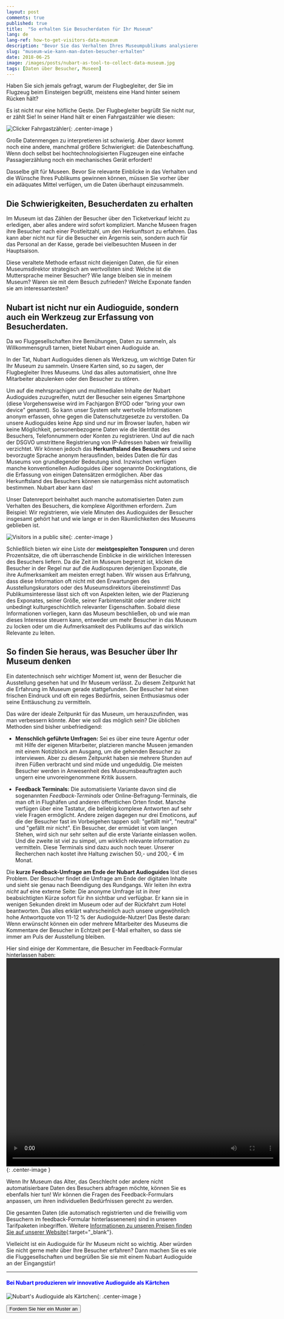 ```yaml
---
layout: post
comments: true
published: true
title:  "So erhalten Sie Besucherdaten für Ihr Museum"
lang: de
lang-ref: how-to-get-visitors-data-museum
description: "Bevor Sie das Verhalten Ihres Museumpublikums analysieren, müssen Sie die Daten erstmal einsammeln. Das ist aber nicht so einfach..."
slug: "museum-wie-kann-man-daten-besucher-erhalten"
date: 2018-06-25
image: /images/posts/nubart-as-tool-to-collect-data-museum.jpg
tags: [Daten über Besucher, Museen]
---
```


Haben Sie sich jemals gefragt, warum der Flugbegleiter, der Sie im Flugzeug beim Einsteigen begrüßt, meistens eine Hand hinter seinem Rücken hält? 

Es ist nicht nur eine höfliche Geste. Der Flugbegleiter begrüßt Sie nicht nur, er zählt Sie! In seiner Hand hält er einen Fahrgastzähler wie diesen:

![Clicker Fahrgastzähler]({{site.baseurl}}/images/posts/passanger-counter2.jpg){: .center-image }

Große Datenmengen zu interpretieren ist schwierig. Aber davor kommt noch eine andere, manchmal größere Schwierigket: die Datenbeschaffung. Wenn doch selbst bei hochtechnologisierten Flugzeugen eine einfache Passagierzählung noch ein mechanisches Gerät erfordert!

Dasselbe gilt für Museen. Bevor Sie relevante Einblicke in das Verhalten und die Wünsche Ihres Publikums gewinnen können, müssen Sie vorher über ein adäquates Mittel verfügen, um die Daten überhaupt einzusammeln. 

<!--more-->

## Die Schwierigkeiten, Besucherdaten zu erhalten
   
   Im Museum ist das Zählen der Besucher über den Ticketverkauf leicht zu erledigen, aber alles andere wird sofort kompliziert. Manche Museen fragen ihre Besucher nach einer Postleitzahl, um den Herkunftsort zu erfahren. Das kann aber nicht nur für die Besucher ein Ärgernis sein, sondern auch für das Personal an der Kasse, gerade bei vielbesuchten Museen in der Hauptsaison.
   
   Diese veraltete Methode erfasst nicht diejenigen Daten, die für einen Museumsdirektor strategisch am wertvollsten sind: Welche ist die Muttersprache meiner Besucher? Wie lange bleiben sie in meinem Museum? Waren sie mit dem Besuch zufrieden? Welche Exponate fanden sie am interessantesten?

## Nubart ist nicht nur ein Audioguide, sondern auch ein Werkzeug zur Erfassung von Besucherdaten.

   Da wo Fluggesellschaften ihre Bemühungen, Daten zu sammeln, als Willkommensgruß tarnen, bietet Nubart einen Audioguide an.
   
   In der Tat, Nubart Audioguides dienen als Werkzeug, um wichtige Daten für Ihr Museum zu sammeln. Unsere Karten sind, so zu sagen, der Flugbegleiter Ihres Museums. Und das alles automatisiert, ohne Ihre Mitarbeiter abzulenken oder den Besucher zu stören. 
   
   Um auf die mehrsprachigen und multimedialen Inhalte der Nubart Audioguides zuzugreifen, nutzt der Besucher sein eigenes Smartphone (diese Vorgehensweise wird im Fachjargon BYOD oder "bring your own device" genannt). So kann unser System sehr wertvolle Informationen anonym erfassen, ohne gegen die Datenschutzgesetze zu verstoßen. Da unsere Audioguides keine App sind und nur im Browser laufen, haben wir keine Möglichkeit, personenbezogene Daten wie die Identität des Besuchers, Telefonnummern oder Konten zu registrieren. Und auf die nach der DSGVO umstrittene Registrierung von IP-Adressen haben wir freiwillig verzichtet. Wir können jedoch das **Herkunftsland des Besuchers** und seine bevorzugte Sprache anonym herausfinden, beides Daten die für das Museums von grundlegender Bedeutung sind. Inzwischen verfügen manche konventionellen Audioguides über sogenannte Dockingstations, die die Erfassung von einigen Datensätzen ermöglichen. Aber das Herkunftsland des Besuchers können sie naturgemäss nicht automatisch bestimmen. Nubart aber kann das!
   
   Unser Datenreport beinhaltet auch manche automatisierten Daten zum Verhalten des Besuchers, die komplexe Algorithmen erfordern. Zum Beispiel: Wir registrieren, wie viele Minuten des Audioguides der Besucher insgesamt gehört hat und wie lange er in den Räumlichkeiten des Museums geblieben ist.

![Visitors in a public site]({{site.baseurl}}/images/posts/visitors-people.jpg){: .center-image }

Schließlich bieten wir eine Liste der **meistgespielten Tonspuren** und deren Prozentsätze, die oft überraschende Einblicke in die wirklichen Interessen des Besuchers liefern. Da die Zeit im Museum begrenzt ist, klicken die Besucher in der Regel nur auf die Audiospuren derjenigen Exponate, die ihre Aufmerksamkeit am meisten erregt haben. Wir wissen aus Erfahrung, dass diese Information oft nicht mit den Erwartungen des Ausstellungskurators oder des Museumsdirektors übereinstimmt! Das Publikumsinteresse lässt sich oft von Aspekten leiten, wie der Plazierung des Exponates, seiner Größe, seiner Farbintensität oder anderer nicht unbedingt kulturgeschichtlich relevanter Eigenschaften. Sobald diese Informationen vorliegen, kann das Museum beschließen, ob und wie man dieses Interesse steuern kann, entweder um mehr Besucher in das Museum zu locken oder um die Aufmerksamkeit des Publikums auf das wirklich Relevante zu leiten.

## So finden Sie heraus, was Besucher über Ihr Museum denken
   
   Ein datentechnisch sehr wichtiger Moment ist, wenn der Besucher die Ausstellung gesehen hat und Ihr Museum verlässt. Zu diesem Zeitpunkt hat die Erfahrung im Museum gerade stattgefunden. Der Besucher hat einen frischen Eindruck und oft ein reges Bedürfnis, seinen Enthusiasmus oder seine Enttäuschung zu vermitteln.
   
   Das wäre der ideale Zeitpunkt für das Museum, um herauszufinden, was man verbessern könnte. Aber wie soll das möglich sein? Die üblichen Methoden sind bisher unbefriedigend:
    
 *  **Menschlich geführte Umfragen:**
   Sei es über eine teure Agentur oder mit Hilfe der eigenen Mitarbeiter, platzieren manche Museen jemanden mit einem Notizblock am Ausgang, um die gehenden Besucher zu interviewen. Aber zu diesem Zeitpunkt haben sie mehrere Stunden auf ihren Füßen verbracht und sind müde und ungeduldig. Die meisten Besucher werden in Anwesenheit des Museumsbeauftragten auch ungern eine unvoreingenommene Kritik äussern.
   
 * **Feedback Terminals:**
   Die automatisierte Variante davon sind die sogenannten *Feedback-Terminals* oder Online-Befragung-Terminals, die man oft in Flughäfen und anderen öffentlichen Orten findet. Manche verfügen über eine Tastatur, die beliebig komplexe Antworten auf sehr viele Fragen ermöglicht. Andere zeigen dagegen nur drei Emoticons, auf die der Besucher fast im Vorbeigehen tappen soll: "gefällt mir", "neutral" und "gefällt mir nicht". Ein Besucher, der ermüdet ist vom langen Stehen, wird sich nur sehr selten auf die erste Variante einlassen wollen. Und die zweite ist viel zu simpel, um wirklich relevante information zu vermitteln.
   Diese Terminals sind dazu auch noch teuer. Unserer Recherchen nach kostet ihre Haltung zwischen 50,- und 200,- € im Monat. 
 
Die **kurze Feedback-Umfrage am Ende der Nubart Audioguides** löst dieses Problem. Der Besucher findet die Umfrage am Ende der digitalen Inhalte und sieht sie genau nach Beendigung des Rundgangs. Wir leiten ihn extra *nicht* auf eine externe Seite: Die anonyme Umfrage ist in ihrer beabsichtigten Kürze sofort für ihn sichtbar und verfügbar. Er kann sie in wenigen Sekunden direkt im Museum oder auf der Rückfahrt zum Hotel beantworten. Das alles erklärt wahrscheinlich auch unsere ungewöhnlich hohe Antwortquote von 11-12 % der Audioguide-Nutzer! Das Beste daran: Wenn erwünscht können ein oder mehrere Mitarbeiter des Museums die Kommentare der Besucher in Echtzeit per E-Mail erhalten, so dass sie immer am Puls der Ausstellung bleiben.
 
 Hier sind einige der Kommentare, die Besucher im Feedback-Formular hinterlassen haben:
<video width="720" height="548" autoplay loop>
  <source src="{{site.baseurl}}/images/posts/comments-by-museum-visitors-nubart.mp4" type="video/mp4">
Your browser does not allow to show this video.
</video>{: .center-image }


Wenn Ihr Museum das Alter, das Geschlecht oder andere nicht automatisierbare Daten des Besuchers abfragen möchte, können Sie es ebenfalls hier tun! Wir können die Fragen des Feedback-Formulars anpassen, um ihren individuellen Bedürfnissen gerecht zu werden. 

Die gesamten Daten (die automatisch registrierten und die freiwillig vom Besuchern im feedback-Formular hinterlassenenen) sind in unseren Tarifpaketen inbegriffen. Weitere [Informationen zu unseren Preisen finden Sie auf unserer Website](https://www.nubart.eu/de/index.html#pricing){:target="_blank"}. 

Vielleicht ist ein Audioguide für Ihr Museum nicht so wichtig. Aber würden Sie nicht gerne mehr über Ihre Besucher erfahren? Dann machen Sie es wie die Fluggesellschaften und begrüßen Sie sie mit einem Nubart Audioguide an der Eingangstür!

***

#### <font color="blue">Bei Nubart produzieren wir innovative Audioguide als Kärtchen</font>

![Nubart's Audioguide als Kärtchen]({{site.baseurl}}/images/posts/proceso-nubart.png){: .center-image }

<form action="../../../../../de">
    <input type="submit" value="Fordern Sie hier ein Muster an" />
</form>